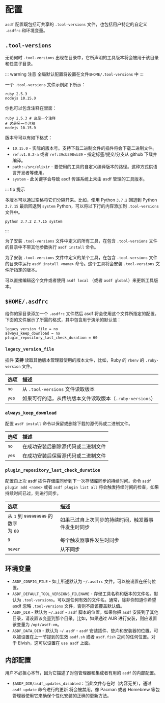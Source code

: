 # 配置

`asdf` 配置既包括可共享的 `.tool-versions` 文件，也包括用户特定的自定义 `.asdfrc` 和环境变量。

## `.tool-versions`

无论何时 `.tool-versions` 出现在目录中，它所声明的工具版本将会被用于该目录和任意子目录。

::: warning 注意
全局默认配置将设置在文件`$HOME/.tool-versions` 中
:::

一个 `.tool-versions` 文件示例如下所示：

```:no-line-numbers
ruby 2.5.3
nodejs 10.15.0
```

你也可以包含注释在里面：

```:no-line-numbers
ruby 2.5.3 # 这是一个注释
# 这是另一个注释
nodejs 10.15.0
```

版本号可以有如下格式：

- `10.15.0` - 实际的版本号。支持下载二进制文件的插件将会下载二进制文件。
- `ref:v1.0.2-a` 或者 `ref:39cb398vb39` - 指定标签/提交/分支从 github 下载并编译。
- `path:~/src/elixir` - 要使用的工具的自定义编译版本的路径。这种方式供语言开发者等使用。
- `system` - 此关键字会导致 asdf 传递系统上未由 asdf 管理的工具版本。

::: tip 提示

多版本可以通过空格将它们分隔开来。比如，使用 Python `3.7.2` 回退到 Python `2.7.15` 最后回退到 `system` Python，可以将以下行的内容添加到 `.tool-versions` 文件中。

```:no-line-numbers
python 3.7.2 2.7.15 system
```

:::

为了安装 `.tool-versions` 文件中定义的所有工具，在包含 `.tool-versions` 文件的目录中不带其他参数执行 `asdf install` 命令。

为了安装 `.tool-versions` 文件中定义的某个工具，在包含 `.tool-versions` 文件的目录中运行 `asdf install <name>` 命令。这个工具将会安装 `.tool-versions` 文件所指定的版本。

可以直接编辑这个文件或者使用 `asdf local` （或者 `asdf global`）来更新工具版本。

## `$HOME/.asdfrc`

给你的家目录添加一个 `.asdfrc` 文件然后 asdf 将会使用这个文件所指定的配置。下面的文件展示了所需的格式，其中包含用于演示的默认值：

```:no-line-numbers
legacy_version_file = no
always_keep_download = no
plugin_repository_last_check_duration = 60
```

### `legacy_version_file`

插件 **支持** 读取其他版本管理器使用的版本文件，比如，Ruby 的 `rbenv` 的 `.ruby-version` 文件。

| 选项                                                    | 描述                                                     |
| :------------------------------------------------------ | :------------------------------------------------------- |
| `no` <Badge type="tip" text="默认" vertical="middle" /> | 从 `.tool-versions` 文件读取版本                         |
| `yes`                                                   | 如果可行的话，从传统版本文件读取版本（`.ruby-versions`） |

### `always_keep_download`

配置 `asdf install` 命令以保留或删除下载的源代码或二进制文件。

| 选项                                                    | 描述                               |
| :------------------------------------------------------ | :--------------------------------- |
| `no` <Badge type="tip" text="默认" vertical="middle" /> | 在成功安装后删除源代码或二进制文件 |
| `yes`                                                   | 在成功安装后保留源代码或二进制文件 |

### `plugin_repository_last_check_duration`

配置自上次 asdf 插件存储库同步到下一次存储库同步的持续时间。命令 `asdf plugin add <name>` 或者 `asdf plugin list all` 将会触发持续时间的检查，如果持续时间已过，则进行同步。

| 选项                                                                                          | 描述                                               |
| :-------------------------------------------------------------------------------------------- | :------------------------------------------------- |
| 从 `1` 到 `999999999` 的数字 <br/> <Badge type="tip" text="默认" vertical="middle" /> 为 `60` | 如果已过自上次同步的持续时间，触发器事件发生时同步 |
| `0`                                                                                           | 每个触发器事件发生时同步                           |
| `never`                                                                                       | 从不同步                                           |

## 环境变量

- `ASDF_CONFIG_FILE` - 如上所述默认为 `~/.asdfrc` 文件。可以被设置在任何位置。
- `ASDF_DEFAULT_TOOL_VERSIONS_FILENAME` - 存储工具名称和版本的文件名。默认为 `.tool-versions`。可以是任何有效的文件名。通常，除非你知道你希望 asdf 忽略 `.tool-versions` 文件，否则不应该覆盖默认值。
- `ASDF_DIR` - 默认为 `~/.asdf` - `asdf` 脚本的位置。如果你把 `asdf` 安装到了其他目录，请设置该变量到那个目录。比如，如果通过 AUR 进行安装，则应设置该变量为 `/opt/asdf-vm`。
- `ASDF_DATA_DIR` - 默认为 `~/.asdf` - `asdf` 安装插件、垫片和安装器的位置。可以被设置在上一节提到的生效 `asdf.sh` 或者 `asdf.fish` 之间的任何位置。对于 Elvish，这可以设置在 `use asdf` 上面。

## 内部配置

用户不必担心本节，因为它描述了对包管理器和集成者有用的 `asdf` 的内部配置。

- `$ASDF_DIR/asdf_updates_disabled`：当此文件存在时（内容无关），通过 `asdf update` 命令进行的更新 将会被禁用。像 Pacman 或者 Homebrew 等包管理器使用它来确保个性化安装的正确的更新方法。
